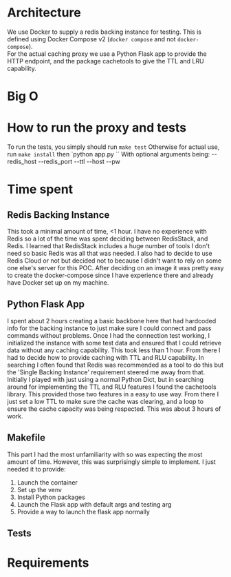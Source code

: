 # Architecture
We use Docker to supply a redis backing instance for testing. This is defined using Docker Compose v2 (`docker compose` and not `docker-compose`).  
For the actual caching proxy we use a Python Flask app to provide the HTTP endpoint, and the package cachetools to give the TTL and LRU capability.  


# Big O

# How to run the proxy and tests
To run the tests, you simply should run `make test`
Otherwise for actual use, run `make install` then 
`python app.py <args>``
With optional arguments being:
--redis_host 
--redis_port
--ttl
--host
--pw 
# Time spent
## Redis Backing Instance
This took a minimal amount of time, <1 hour. I have no experience with Redis so a lot of the time was spent deciding between RedisStack, and Redis.
I learned that RedisStack includes a huge number of tools I don't need so basic Redis was all that was needed.
I also had to decide to use Redis Cloud or not but decided not to because I didn't want to rely on some one else's server for this POC.
After deciding on an image it was pretty easy to create the docker-compose since I have experience there and already have Docker set up on my machine.
## Python Flask App
I spent about 2 hours creating a basic backbone here that had hardcoded info for the backing instance to just make sure I could connect and pass commands
without problems. Once I had the connection test working, I initialized the instance with some test data and ensured that I could retrieve data without any
caching capability. This took less than 1 hour. From there I had to decide how to provide caching with TTL and RLU capability. In searching I often found that
Redis was recommended as a tool to do this but the 'Single Backing Instance' requirement steered me away from that. Initially I played with just using a
normal Python Dict, but in searching around for implementing the TTL and RLU features I found the cachetools library. This provided those two features in
a easy to use way. From there I just set a low TTL to make sure the cache was clearing, and a loop to ensure the cache capacity was being respected. This was
about 3 hours of work.
## Makefile
This part I had the most unfamiliarity with so was expecting the most amount of time. However, this was surprisingly simple to implement. I just needed it to
provide:
1. Launch the container
2. Set up the venv
3. Install Python packages
4. Launch the Flask app with default args and testing arg
5. Provide a way to launch the flask app normally

## Tests

# Requirements
